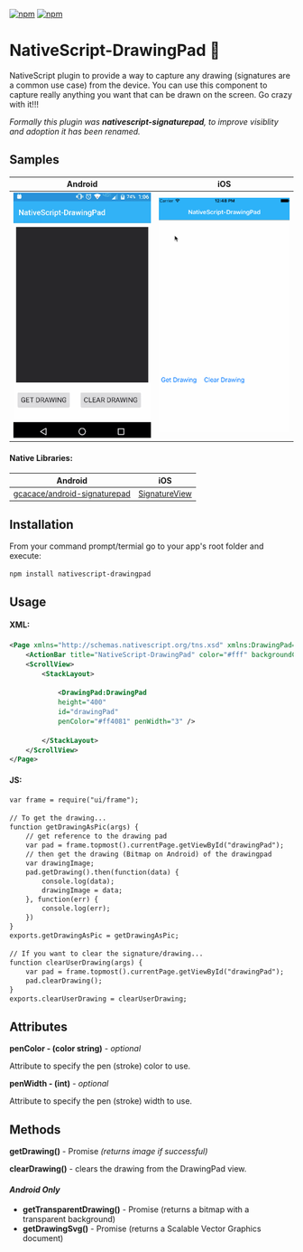 [![npm](https://img.shields.io/npm/v/nativescript-drawingpad.svg)](https://www.npmjs.com/package/nativescript-drawingpad)
[![npm](https://img.shields.io/npm/dt/nativescript-drawingpad.svg?label=npm%20downloads)](https://www.npmjs.com/package/nativescript-drawingpad)

# NativeScript-DrawingPad :pencil:
NativeScript plugin to provide a way to capture any drawing (signatures are a common use case) from the device.
You can use this component to capture really anything you want that can be drawn on the screen. Go crazy with it!!!

*Formally this plugin was **nativescript-signaturepad**, to improve visiblity and adoption it has been renamed.*

## Samples

Android |  iOS 
-------- | ---------
![Sample1](screens/androidDrawing.gif) | ![Sample2](screens/iosDrawing.gif)

#### Native Libraries: 
Android | iOS
---------- | -----------
[gcacace/android-signaturepad](https://github.com/gcacace/android-signaturepad) |  [SignatureView](https://cocoapods.org/pods/SignatureView)

## Installation
From your command prompt/termial go to your app's root folder and execute:

`npm install nativescript-drawingpad`

## Usage
#### XML:
```XML
<Page xmlns="http://schemas.nativescript.org/tns.xsd" xmlns:DrawingPad="nativescript-drawingpad" loaded="pageLoaded">
    <ActionBar title="NativeScript-DrawingPad" color="#fff" backgroundColor="#03A9F4" />
    <ScrollView>
        <StackLayout>
        
            <DrawingPad:DrawingPad 
            height="400" 
            id="drawingPad" 
            penColor="#ff4081" penWidth="3" />
            
        </StackLayout>
    </ScrollView>
</Page>
```

#### JS:
```JS
var frame = require("ui/frame");

// To get the drawing...
function getDrawingAsPic(args) {
    // get reference to the drawing pad
    var pad = frame.topmost().currentPage.getViewById("drawingPad");
    // then get the drawing (Bitmap on Android) of the drawingpad
    var drawingImage;
    pad.getDrawing().then(function(data) {
        console.log(data);
        drawingImage = data;
    }, function(err) {
        console.log(err);
    })
}
exports.getDrawingAsPic = getDrawingAsPic;

// If you want to clear the signature/drawing...
function clearUserDrawing(args) {
    var pad = frame.topmost().currentPage.getViewById("drawingPad");
    pad.clearDrawing();
}
exports.clearUserDrawing = clearUserDrawing;
```

## Attributes
**penColor - (color string)** - *optional*

Attribute to specify the pen (stroke) color to use.
 
**penWidth - (int)** - *optional*

Attribute to specify the pen (stroke) width to use.

## Methods

**getDrawing()** - Promise *(returns image if successful)*

**clearDrawing()** - clears the drawing from the DrawingPad view.

#### *Android Only*

- **getTransparentDrawing()** - Promise (returns a bitmap with a transparent background)
- **getDrawingSvg()** - Promise (returns a Scalable Vector Graphics document)

